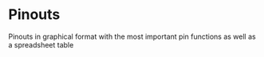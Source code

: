 # Pinouts
Pinouts in graphical format with the most important pin functions as well as a spreadsheet table
